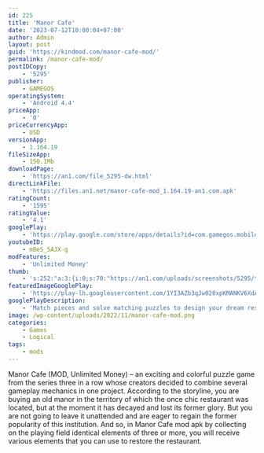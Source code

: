 ```yaml
---
id: 225
title: 'Manor Cafe'
date: '2023-07-12T10:00:04+07:00'
author: Admin
layout: post
guid: 'https://kindmod.com/manor-cafe-mod/'
permalink: /manor-cafe-mod/
postIDCopy:
    - '5295'
publisher:
    - GAMEGOS
operatingSystem:
    - 'Android 4.4'
priceApp:
    - '0'
priceCurrencyApp:
    - USD
versionApp:
    - 1.164.19
fileSizeApp:
    - 150.1Mb
downloadPage:
    - 'https://an1.com/file_5295-dw.html'
directLinkFile:
    - 'https://files.an1.net/manor-cafe-mod_1.164.19-an1.com.apk'
ratingCount:
    - '1595'
ratingValue:
    - '4.1'
googlePlay:
    - 'https://play.google.com/store/apps/details?id=com.gamegos.mobile.manorcafe'
youtubeID:
    - mBeS_5AJX-g
modFeatures:
    - 'Unlimited Money'
thumb:
    - 's:252:"a:3:{i:0;s:70:"https://an1.com/uploads/screenshots/5295/thumbs/manor-cafe-618155.webp";i:1;s:70:"https://an1.com/uploads/screenshots/5295/thumbs/manor-cafe-381683.webp";i:2;s:70:"https://an1.com/uploads/screenshots/5295/thumbs/manor-cafe-751400.webp";}";'
featuredImageGooglePlay:
    - 'https://play-lh.googleusercontent.com/1YI3AZb3qJw020xpKMANKV6XdAzjvz1wAUJHPeljiNdTpvnaB5ziPDvRx1JBCuUHRg'
googlePlayDescription:
    - 'Match pieces and solve matching puzzles to design your dream restaurant mansion and garden!- Swap and match items to beat uniquely designed match-3 levels!.- Show your design skills and renovate the restaurant with awesome decors!.'
image: /wp-content/uploads/2022/11/manor-cafe-mod.png
categories:
    - Games
    - Logical
tags:
    - mods
---
```


Manor Cafe (MOD, Unlimited Money) – an exciting and colorful puzzle game from the series three in a row whose creators decided to combine several gameplay mechanics in one project. According to the storyline, you are buying an old manor in the territory of which the once chic restaurant was located, but at the moment it has decayed and lost its former glory. But you are not going to leave it unattended and are eager to regain the former popularity of this institution. And so, in Manor Cafe mod apk by collecting on the playing field identical elements of three or more, you will receive various elements that you can use to restore the restaurant.